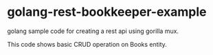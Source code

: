 # golang-rest-bookkeeper-example
  golang sample code for creating a rest api using gorilla mux.
 
  This code shows basic CRUD operation on Books entity.

